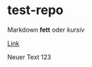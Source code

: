 # test-repo

Markdown **fett** oder *kursiv*

[Link](https://kirenz.github.io/analytics/docs/online-marketing.html)

Neuer Text 123
